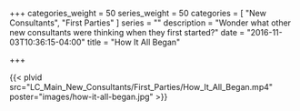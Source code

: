 +++
categories_weight = 50
series_weight = 50
categories = [
  "New Consultants",
  "First Parties"
]
series = ""
description = "Wonder what other new consultants were thinking when they first started?"
date = "2016-11-03T10:36:15-04:00"
title = "How It All Began"

+++

{{< plvid src="LC_Main_New_Consultants/First_Parties/How_It_All_Began.mp4" poster="images/how-it-all-began.jpg" >}}
